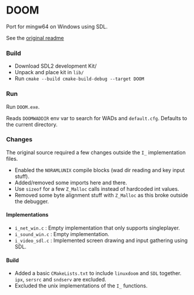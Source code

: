 DOOM
====
Port for mingw64 on Windows using SDL.

See the [original readme](README.TXT)

### Build
* Download SDL2 development Kit/
* Unpack and place kit in `lib/`
* Run `cmake --build cmake-build-debug --target DOOM`


### Run
Run `DOOM.exe`.

Reads `DOOMWADDIR` env var to search for WADs and `default.cfg`. Defaults to the current directory.


### Changes
The original source required a few changes outside the `I_` implementation files.

* Enabled the `NORAMLUNIX` compile blocks (wad dir reading and key input stuff).
* Added/removed some imports here and there.
* Use `sizeof` for a few `Z_Malloc` calls instead of hardcoded int values.
* Removed some byte alignment stuff with `Z_Malloc` as this broke outside the debugger.

#### Implementations
* `i_net_win.c` : Empty implementation that only supports singleplayer.
* `i_sound_win.c` : Empty implementation.
* `i_video_sdl.c` : Implemented screen drawing and input gathering using SDL.


#### Build
* Added a basic `CMakeLists.txt` to include `linuxdoom` and `SDL` together. `ipx`, `sersrc` and `sndserv` are excluded.
* Excluded the unix implementations of the `I_` functions.


